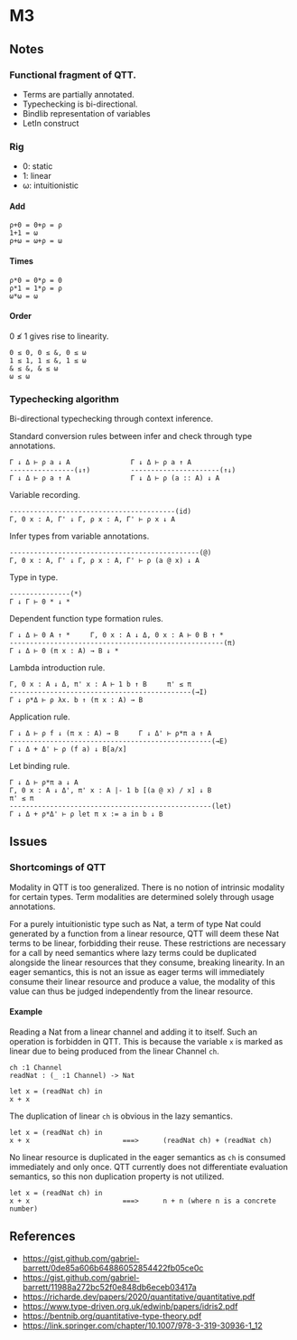# M3

## Notes

### Functional fragment of QTT. 

* Terms are partially annotated. 
* Typechecking is bi-directional.
* Bindlib representation of variables
* LetIn construct

### Rig

* 0: static
* 1: linear
* ω: intuitionistic

#### Add
```
ρ+0 = 0+ρ = ρ
1+1 = ω
ρ+ω = ω+ρ = ω
```

#### Times
```
ρ*0 = 0*ρ = 0
ρ*1 = 1*ρ = ρ
ω*ω = ω
```

#### Order
0 ≰ 1 gives rise to linearity.
```
0 ≤ 0, 0 ≤ &, 0 ≤ ω
1 ≤ 1, 1 ≤ &, 1 ≤ ω 
& ≤ &, & ≤ ω
ω ≤ ω
```


### Typechecking algorithm
Bi-directional typechecking through context inference.

Standard conversion rules between infer and check through type
annotations.
```
Γ ↓ Δ ⊢ ρ a ↓ A               Γ ↓ Δ ⊢ ρ a ↑ A
----------------(↓↑)          ----------------------(↑↓)
Γ ↓ Δ ⊢ ρ a ↑ A               Γ ↓ Δ ⊢ ρ (a :: A) ↓ A
```

Variable recording.
```
-----------------------------------------(id)
Γ, 0 x : A, Γ' ↓ Γ, ρ x : A, Γ' ⊢ ρ x ↓ A
```

Infer types from variable annotations.
```
-----------------------------------------------(@)
Γ, 0 x : A, Γ' ↓ Γ, ρ x : A, Γ' ⊢ ρ (a @ x) ↓ A
```

Type in type.
```
---------------(*)
Γ ↓ Γ ⊢ 0 * ↓ *
```

Dependent function type formation rules.
```
Γ ↓ Δ ⊢ 0 A ↑ *     Γ, 0 x : A ↓ Δ, 0 x : A ⊢ 0 B ↑ *
-----------------------------------------------------(π)
Γ ↓ Δ ⊢ 0 (π x : A) → B ↓ *
```

Lambda introduction rule.
```
Γ, 0 x : A ↓ Δ, π' x : A ⊢ 1 b ↑ B     π' ≤ π
---------------------------------------------(→I)
Γ ↓ ρ*Δ ⊢ ρ λx. b ↑ (π x : A) → B
```

Application rule.
```
Γ ↓ Δ ⊢ ρ f ↓ (π x : A) → B     Γ ↓ Δ' ⊢ ρ*π a ↑ A
--------------------------------------------------(→E)
Γ ↓ Δ + Δ' ⊢ ρ (f a) ↓ B[a/x]
```

Let binding rule.
```
Γ ↓ Δ ⊢ ρ*π a ↓ A     
Γ, 0 x : A ↓ Δ', π' x : A |- 1 b [(a @ x) / x] ↓ B
π' ≤ π
--------------------------------------------------(let)
Γ ↓ Δ + ρ*Δ' ⊢ ρ let π x := a in b ↓ B
```

## Issues

### Shortcomings of QTT
Modality in QTT is too generalized. There is no notion of intrinsic 
modality for certain types. Term modalities are determined solely 
through usage annotations.

For a purely intuitionistic type such as Nat, a term of type Nat could
generated by a function from a linear resource, QTT will deem these Nat 
terms to be linear, forbidding their reuse. These restrictions are 
necessary for a call by need semantics where lazy terms could be duplicated
alongside the linear resources that they consume, breaking linearity.
In an eager semantics, this is not an issue as eager terms will immediately
consume their linear resource and produce a value, the modality of this
value can thus be judged independently from the linear resource.

#### Example
Reading a Nat from a linear channel and adding it to itself. Such an operation
is forbidden in QTT. This is because the variable `x` is marked as linear due to
being produced from the linear Channel `ch`.

```
ch :1 Channel
readNat : (_ :1 Channel) -> Nat

let x = (readNat ch) in
x + x
```

The duplication of linear `ch` is obvious in the lazy semantics.
```
let x = (readNat ch) in
x + x                       ===>      (readNat ch) + (readNat ch)
```

No linear resource is duplicated in the eager semantics as `ch` is
consumed immediately and only once. QTT currently does not differentiate
evaluation semantics, so this non duplication property is not utilized.
```
let x = (readNat ch) in
x + x                       ===>      n + n (where n is a concrete number)
```


## References
* https://gist.github.com/gabriel-barrett/0de85a606b64886052854422fb05ce0c
* https://gist.github.com/gabriel-barrett/11988a272bc52f0e848db6eceb03417a
* https://richarde.dev/papers/2020/quantitative/quantitative.pdf
* https://www.type-driven.org.uk/edwinb/papers/idris2.pdf
* https://bentnib.org/quantitative-type-theory.pdf
* https://link.springer.com/chapter/10.1007/978-3-319-30936-1_12